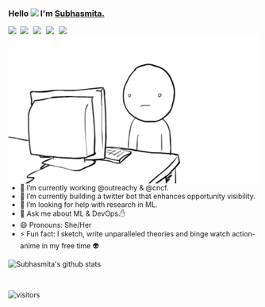 ### Hello <img src="https://github.com/TheDudeThatCode/TheDudeThatCode/blob/master/Assets/Hi.gif" width="29px"> I'm <a href="#">Subhasmita.</a>

<a href="https://www.linkedin.com/in/subhasmita-swain-a369a11aa/">
  <img align="left" width="24px" src="https://cdn.jsdelivr.net/npm/simple-icons@v3/icons/linkedin.svg"  />
</a>
<a href="https://twitter.com/subh117x">
  <img align="left" width="26px" src="https://cdn.jsdelivr.net/npm/simple-icons@v3/icons/twitter.svg" />
</a>
<a href="mailto:subhasmitaswain232@gmail.com">
  <img align="left" width="26px" src="https://cdn.jsdelivr.net/npm/simple-icons@v3/icons/gmail.svg" />
</a>
<a href="https://www.instagram.com/subhasmitasig/"> 
  <img align="left" width="26px" src="https://cdn.jsdelivr.net/npm/simple-icons@v3/icons/instagram.svg" />
 </a>
 <a href=""> 
  <img align="left" width="26px" src="https://cdn.jsdelivr.net/npm/simple-icons@v3/icons/dev-dot-to.svg" />
 </a>
<br />

<img align="right" alt="GIF" height="300px" src="19Jq.gif">
<br/>

- 🔭 I’m currently working @outreachy & @cncf.
- 🌱 I’m currently building a twitter bot that enhances opportunity visibility.
- 🤔 I’m looking for help with research in ML.
- 💬 Ask me about ML & DevOps.:hand:
- 😄 Pronouns: She/Her
- ⚡ Fun fact: I sketch, write unparalleled theories and binge watch action-anime in my free time :alien:

![Subhasmita's github stats](https://github-readme-stats.vercel.app/api?username=SubhasmitaSw&count_private=true&show_icons=true&hide_border=true&theme=github_dark)
<br/>

<!--
<div align="center">
  <h3>Watch my contribution graph get eaten by snake 🐍</h3>
  <img src="https://github.com/SubhasmitaSw/SubhasmitaSw/blob/output/github-contribution-grid-snake.svg" />
</div>

-->

<br> 

![visitors](https://visitor-badge.laobi.icu/badge?page_id=Ask-Subhasmita.Ask-Subhasmita)
